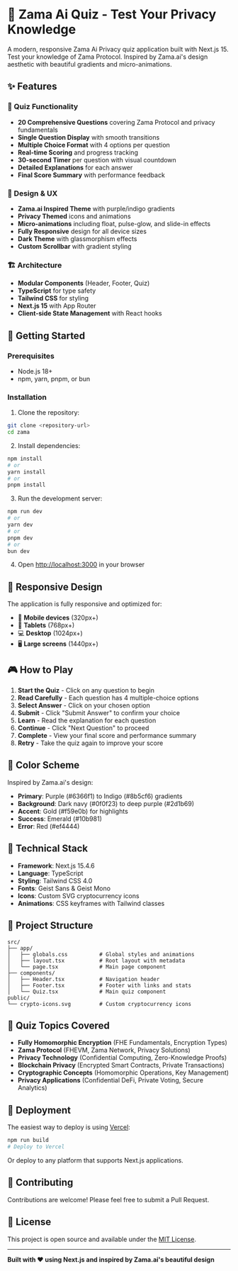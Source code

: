 # 🚀 Zama Ai Quiz - Test Your Privacy Knowledge

A modern, responsive Zama Ai Privacy quiz application built with Next.js 15. Test your knowledge of Zama Protocol. Inspired by Zama.ai's design aesthetic with beautiful gradients and micro-animations.

## ✨ Features

### 🎯 Quiz Functionality
- **20 Comprehensive Questions** covering Zama Protocol and privacy fundamentals
- **Single Question Display** with smooth transitions
- **Multiple Choice Format** with 4 options per question
- **Real-time Scoring** and progress tracking
- **30-second Timer** per question with visual countdown
- **Detailed Explanations** for each answer
- **Final Score Summary** with performance feedback

### 🎨 Design & UX
- **Zama.ai Inspired Theme** with purple/indigo gradients
- **Privacy Themed** icons and animations
- **Micro-animations** including float, pulse-glow, and slide-in effects
- **Fully Responsive** design for all device sizes
- **Dark Theme** with glassmorphism effects
- **Custom Scrollbar** with gradient styling

### 🏗️ Architecture
- **Modular Components** (Header, Footer, Quiz)
- **TypeScript** for type safety
- **Tailwind CSS** for styling
- **Next.js 15** with App Router
- **Client-side State Management** with React hooks

## 🚀 Getting Started

### Prerequisites
- Node.js 18+ 
- npm, yarn, pnpm, or bun

### Installation

1. Clone the repository:
```bash
git clone <repository-url>
cd zama
```

2. Install dependencies:
```bash
npm install
# or
yarn install
# or
pnpm install
```

3. Run the development server:
```bash
npm run dev
# or
yarn dev
# or
pnpm dev
# or
bun dev
```

4. Open [http://localhost:3000](http://localhost:3000) in your browser

## 📱 Responsive Design

The application is fully responsive and optimized for:
- 📱 **Mobile devices** (320px+)
- 📱 **Tablets** (768px+)
- 💻 **Desktop** (1024px+)
- 🖥️ **Large screens** (1440px+)

## 🎮 How to Play

1. **Start the Quiz** - Click on any question to begin
2. **Read Carefully** - Each question has 4 multiple-choice options
3. **Select Answer** - Click on your chosen option
4. **Submit** - Click "Submit Answer" to confirm your choice
5. **Learn** - Read the explanation for each question
6. **Continue** - Click "Next Question" to proceed
7. **Complete** - View your final score and performance summary
8. **Retry** - Take the quiz again to improve your score

## 🎨 Color Scheme

Inspired by Zama.ai's design:
- **Primary**: Purple (#6366f1) to Indigo (#8b5cf6) gradients
- **Background**: Dark navy (#0f0f23) to deep purple (#2d1b69)
- **Accent**: Gold (#f59e0b) for highlights
- **Success**: Emerald (#10b981)
- **Error**: Red (#ef4444)

## 🔧 Technical Stack

- **Framework**: Next.js 15.4.6
- **Language**: TypeScript
- **Styling**: Tailwind CSS 4.0
- **Fonts**: Geist Sans & Geist Mono
- **Icons**: Custom SVG cryptocurrency icons
- **Animations**: CSS keyframes with Tailwind classes

## 📂 Project Structure

```
src/
├── app/
│   ├── globals.css          # Global styles and animations
│   ├── layout.tsx           # Root layout with metadata
│   └── page.tsx             # Main page component
├── components/
│   ├── Header.tsx           # Navigation header
│   ├── Footer.tsx           # Footer with links and stats
│   └── Quiz.tsx             # Main quiz component
public/
└── crypto-icons.svg         # Custom cryptocurrency icons
```

## 🎯 Quiz Topics Covered

- **Fully Homomorphic Encryption** (FHE Fundamentals, Encryption Types)
- **Zama Protocol** (FHEVM, Zama Network, Privacy Solutions)
- **Privacy Technology** (Confidential Computing, Zero-Knowledge Proofs)
- **Blockchain Privacy** (Encrypted Smart Contracts, Private Transactions)
- **Cryptographic Concepts** (Homomorphic Operations, Key Management)
- **Privacy Applications** (Confidential DeFi, Private Voting, Secure Analytics)

## 🚀 Deployment

The easiest way to deploy is using [Vercel](https://vercel.com):

```bash
npm run build
# Deploy to Vercel
```

Or deploy to any platform that supports Next.js applications.

## 🤝 Contributing

Contributions are welcome! Please feel free to submit a Pull Request.

## 📄 License

This project is open source and available under the [MIT License](LICENSE).

---

**Built with ❤️ using Next.js and inspired by Zama.ai's beautiful design**
